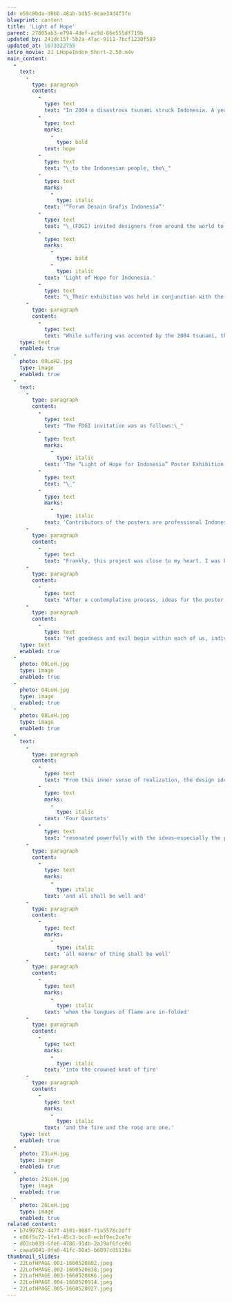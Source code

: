 ```yaml
---
id: e59c8bda-d8bb-48ab-bdb5-8cae34d4f3fe
blueprint: content
title: 'Light of Hope'
parent: 27805ab3-e794-4def-ac9d-86e555df719b
updated_by: 241dc15f-5b2a-47ac-9111-7bcf1230f589
updated_at: 1673322755
intro_movie: 21_LHopeIndon_Short-2.50.m4v
main_content:
  -
    text:
      -
        type: paragraph
        content:
          -
            type: text
            text: "In 2004 a disastrous tsunami struck Indonesia. A year later, to help bring\_"
          -
            type: text
            marks:
              -
                type: bold
            text: hope
          -
            type: text
            text: "\_to the Indonesian people, the\_"
          -
            type: text
            marks:
              -
                type: italic
            text: '“Forum Desain Grafis Indonesia”'
          -
            type: text
            text: "\_(FDGI) invited designers from around the world to design posters for their project\_"
          -
            type: text
            marks:
              -
                type: bold
              -
                type: italic
            text: 'Light of Hope for Indonesia.'
          -
            type: text
            text: "\_Their exhibition was held in conjunction with the FGD Expo 2005 at the Jakarta Convention Center, 7-11 September 2005. The FDGI invited 35 Indonesian and 25 foreign designers, trusting that these individuals have unique observations and an honest view of Indonesia.\_"
      -
        type: paragraph
        content:
          -
            type: text
            text: "While suffering was accented by the 2004 tsunami, the Indonesian people have suffered for decades from a variety of calamities. They suffered continual exploitation and domination by foreign countries, namely India and Islamic countries, as well as the English, the Dutch (who named it the Dutch East Indies), and Japan. Indonesia gained its independence soon after WW2. Yet, since then, its government has suffered from collusion, nepotism, power struggles, deception, poverty and greed. In the meantime, natural disasters such as the tsunami of 2004 continued.\_\_"
    type: text
    enabled: true
  -
    photo: 09LoH2.jpg
    type: image
    enabled: true
  -
    text:
      -
        type: paragraph
        content:
          -
            type: text
            text: "The FDGI invitation was as follows:\_"
          -
            type: text
            marks:
              -
                type: italic
            text: 'The “Light of Hope for Indonesia” Poster Exhibition will be held in conjunction with the FGD Expo 2005 at the Jakarta Convention Center, 7-11 September 2005.'
          -
            type: text
            text: "\_"
          -
            type: text
            marks:
              -
                type: italic
            text: 'Contributors of the posters are professional Indonesian and foreign graphic designers, invited to participate in the event. We hope to collect 60 posters from 60 graphic designers (35 Indonesian and 25 foreign designers). We would like to involve foreign participation because their observation is unique and valuable in their honest view of Indonesia.'
      -
        type: paragraph
        content:
          -
            type: text
            text: "Frankly, this project was close to my heart. I was born in Bandung, Indonesia, in 1940, to Dutch parents who were helping govern the colony. I remember hardly anything from my first 5 years there\_\_--\_\_fortunate, perhaps, since my family ended up in Japanese concentration camps during WW2 and lost everything, including my father who died in a concentration camp in Burma. My mother wisely got us back to Holland, where we lived until we immigrated to the USA in1957 to start life anew. I always have had a deep sense of fondness for the Indonesian people and feel much closer to them then I was ever able to feel for the Dutch. Clearly, while I have only been back to Indonesia for a week’s visit in the late 1990s, part of my heart remained there. All this made the Light of Hope project a most welcome invitation!\_"
      -
        type: paragraph
        content:
          -
            type: text
            text: "After a contemplative process, ideas for the poster began to unfold. My perception always has been that the Indonesians are a gentle, kind, warm, and open-hearted people, with a deep sense of humanism\_\_--\_\_a nature that persists in spite of constant adversities. While being so continually engulfed by external darkness and evil, they always seemed to carry a light within. So I felt a need to convey the nature of this light. To me, it is a light we all want to receive, to gain from the world outside, not to succumb to our struggles within."
      -
        type: paragraph
        content:
          -
            type: text
            text: 'Yet goodness and evil begin within each of us, individually, so that is where hope for change must begin, as change within ourselves! If we think of ourselves as light bearers, then this light will flow out and will touch others—who in turn will shed the light further. Indeed, we do have the power to light the world!'
    type: text
    enabled: true
  -
    photo: 00LoH.jpg
    type: image
    enabled: true
  -
    photo: 04LoH.jpg
    type: image
    enabled: true
  -
    photo: 08LoH.jpg
    type: image
    enabled: true
  -
    text:
      -
        type: paragraph
        content:
          -
            type: text
            text: "From this inner sense of realization, the design ideas and visual forms readily fell into my lap. In that sense, the T. S. Eliot’s poem\_"
          -
            type: text
            marks:
              -
                type: italic
            text: 'Four Quartets'
          -
            type: text
            text: "resonated powerfully with the ideas—especially the poem’s ending reflecting the essence of what I was feeling:\_\_"
      -
        type: paragraph
        content:
          -
            type: text
            marks:
              -
                type: italic
            text: 'and all shall be well and'
      -
        type: paragraph
        content:
          -
            type: text
            marks:
              -
                type: italic
            text: 'all manner of thing shall be well'
      -
        type: paragraph
        content:
          -
            type: text
            marks:
              -
                type: italic
            text: 'when the tongues of flame are in-folded'
      -
        type: paragraph
        content:
          -
            type: text
            marks:
              -
                type: italic
            text: 'into the crowned knot of fire'
      -
        type: paragraph
        content:
          -
            type: text
            marks:
              -
                type: italic
            text: 'and the fire and the rose are one.'
    type: text
    enabled: true
  -
    photo: 23LoH.jpg
    type: image
    enabled: true
  -
    photo: 25LoH.jpg
    type: image
    enabled: true
  -
    photo: 26LoH.jpg
    type: image
    enabled: true
related_content:
  - b7499782-447f-4181-988f-f1a5578c2dff
  - e86f5c72-1fe1-45c3-bcc0-ecbf9ec2ce7e
  - d03cb039-6fe6-4786-91db-2a39af6fce0d
  - caaa9841-0fa0-41fc-88a5-b6097c05138a
thumbnail_slides:
  - 22LofHPAGE.001-1660520802.jpeg
  - 22LofHPAGE.002-1660520838.jpeg
  - 22LofHPAGE.003-1660520886.jpeg
  - 22LofHPAGE.004-1660520914.jpeg
  - 22LofHPAGE.005-1660520927.jpeg
---
```

